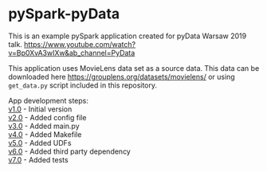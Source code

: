 # pySpark-pyData

This is an example pySpark application created for pyData Warsaw 2019 talk.
https://www.youtube.com/watch?v=Bp0XvA3wIXw&ab_channel=PyData

This application uses MovieLens data set as a source data. This data can be downloaded here https://grouplens.org/datasets/movielens/
 or using `get_data.py` script included in this repository.
 
App development steps:  
[v1.0](https://github.com/pchrabka/pySpark-pyData/tree/v1.0) - Initial version  
[v2.0](https://github.com/pchrabka/pySpark-pyData/tree/v2.0) - Added config file  
[v3.0](https://github.com/pchrabka/pySpark-pyData/tree/v3.0) - Added main.py  
[v4.0](https://github.com/pchrabka/pySpark-pyData/tree/v4.0) - Added Makefile  
[v5.0](https://github.com/pchrabka/pySpark-pyData/tree/v5.0) - Added UDFs  
[v6.0](https://github.com/pchrabka/pySpark-pyData/tree/v6.0) - Added third party dependency  
[v7.0](https://github.com/pchrabka/pySpark-pyData/tree/v7.0) - Added tests
